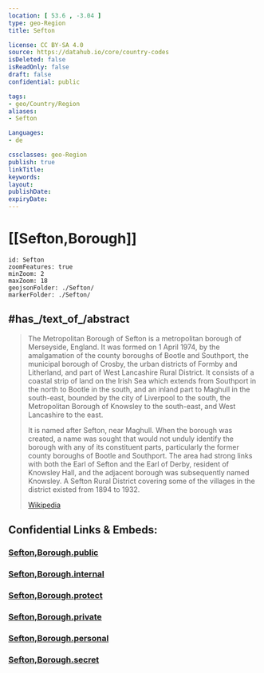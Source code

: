 ```yaml
---
location: [ 53.6 , -3.04 ] 
type: geo-Region
title: Sefton

license: CC BY-SA 4.0
source: https://datahub.io/core/country-codes
isDeleted: false
isReadOnly: false
draft: false
confidential: public

tags:
- geo/Country/Region
aliases:
- Sefton

Languages:
- de

cssclasses: geo-Region
publish: true
linkTitle: 
keywords: 
layout: 
publishDate: 
expiryDate: 
---
```


# [[Sefton,Borough]]

```leaflet
id: Sefton
zoomFeatures: true 
minZoom: 2 
maxZoom: 18
geojsonFolder: ./Sefton/
markerFolder: ./Sefton/
```


## #has_/text_of_/abstract 

> The Metropolitan Borough of Sefton is a metropolitan borough of Merseyside, England. It was formed on 1 April 1974, by the amalgamation of the county boroughs of Bootle and Southport, the municipal borough of Crosby, the urban districts of Formby and Litherland, and part of West Lancashire Rural District. It consists of a coastal strip of land on the Irish Sea which extends from Southport in the north to Bootle in the south, and an inland part to Maghull in the south-east, bounded by the city of Liverpool to the south, the Metropolitan Borough of Knowsley to the south-east, and West Lancashire to the east.
>
> It is named after Sefton, near Maghull. When the borough was created, a name was sought that would not unduly identify the borough with any of its constituent parts, particularly the former county boroughs of Bootle and Southport. The area had strong links with both the Earl of Sefton and the Earl of Derby, resident of Knowsley Hall, and the adjacent borough was subsequently named Knowsley. A Sefton Rural District covering some of the villages in the district existed from 1894 to 1932.
>
> [Wikipedia](https://en.wikipedia.org/wiki/Metropolitan%20Borough%20of%20Sefton)


## Confidential Links & Embeds: 

### [Sefton,Borough.public](/_public/\Earth\Continent\Europe\Europe~North\UK\England\Regions~England\North_West_England\MerseysideSefton,Borough.public.md) 

### [Sefton,Borough.internal](/_internal/\Earth\Continent\Europe\Europe~North\UK\England\Regions~England\North_West_England\MerseysideSefton,Borough.internal.md) 

### [Sefton,Borough.protect](/_protect/\Earth\Continent\Europe\Europe~North\UK\England\Regions~England\North_West_England\MerseysideSefton,Borough.protect.md) 

### [Sefton,Borough.private](/_private/\Earth\Continent\Europe\Europe~North\UK\England\Regions~England\North_West_England\MerseysideSefton,Borough.private.md) 

### [Sefton,Borough.personal](/_personal/\Earth\Continent\Europe\Europe~North\UK\England\Regions~England\North_West_England\MerseysideSefton,Borough.personal.md) 

### [Sefton,Borough.secret](/_secret/\Earth\Continent\Europe\Europe~North\UK\England\Regions~England\North_West_England\MerseysideSefton,Borough.secret.md)


